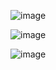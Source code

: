 
![image](https://github.com/user-attachments/assets/04884834-6c86-4151-acdd-fd7da0815f98)

![image](https://github.com/user-attachments/assets/1b2af1de-1930-4f87-8125-957f168de9e5)

![image](https://github.com/user-attachments/assets/08132f79-771b-4935-92bf-cc41002ff8a1)
